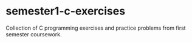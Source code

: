 # semester1-c-exercises
Collection of C programming exercises and practice problems from first semester coursework.
